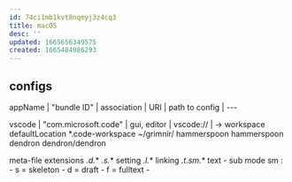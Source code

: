 ```yaml
---
id: 74ci1mb1kvt8nqmyj3z4cq3
title: macOS
desc: ''
updated: 1665656349575
created: 1665484986293
---
```

## configs
appName | "bundle ID" | association | URI | path to config
| ---

vscode | "com.microsoft.code" | gui, editor | vscode:// |
  -> workspace defaultLocation
    *.code-workspace ~/grimnir/
    hammerspoon hammerspoon
    dendron dendron/dendron

meta-file extensions
  *.d.**
  *.s.** setting
  *.l.** linking
  *.t.sm.** text - sub mode
    sm :
    - s = skeleton
    - d = draft
    - f = fulltext
    -